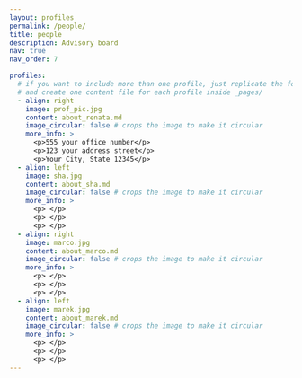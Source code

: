 ```yaml
---
layout: profiles
permalink: /people/
title: people
description: Advisory board
nav: true
nav_order: 7

profiles:
  # if you want to include more than one profile, just replicate the following block
  # and create one content file for each profile inside _pages/
  - align: right
    image: prof_pic.jpg
    content: about_renata.md
    image_circular: false # crops the image to make it circular
    more_info: >
      <p>555 your office number</p>
      <p>123 your address street</p>
      <p>Your City, State 12345</p>
  - align: left
    image: sha.jpg
    content: about_sha.md
    image_circular: false # crops the image to make it circular
    more_info: >
      <p> </p>
      <p> </p>
      <p> </p>
  - align: right
    image: marco.jpg
    content: about_marco.md
    image_circular: false # crops the image to make it circular
    more_info: >
      <p> </p>
      <p> </p>
      <p> </p>
  - align: left
    image: marek.jpg
    content: about_marek.md
    image_circular: false # crops the image to make it circular
    more_info: >
      <p> </p>
      <p> </p>
      <p> </p>
---
```

